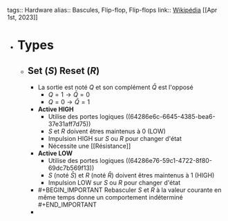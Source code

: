 tags:: Hardware
alias:: Bascules, Flip-flop, Flip-flops
link:: [Wikipédia](https://en.wikipedia.org/wiki/Flip-flop_(electronics)) 
[[Apr 1st, 2023]]

- # Types
	- ## Set ($S$) Reset ($R$)
		- La sortie est noté $Q$ et son complément $\bar{Q}$ est l'opposé
			- $Q = 1 \rightarrow \bar{Q} = 0$
			- $Q = 0 \rightarrow \bar{Q} = 1$
		- **Active HIGH**
			- Utilise des portes logiques ((64286e6c-6645-4385-bea6-37e31aff7d75))
			- $S$ et $R$ doivent êtres maintenus à 0 (LOW)
			- Impulsion HIGH sur $S$ ou $R$ pour changer d'état
			- Nécessite une [[Résistance]]
		- **Active LOW**
			- Utilise des portes logiques ((64286e76-59c1-4722-8f80-69dc7b569f13))
			- $S$ (noté $\bar{S}$) et $R$ (noté $\bar{R}$) doivent êtres maintenus à 1 (HIGH)
			- Impulsion LOW sur $S$ ou $R$ pour changer d'état
		- #+BEGIN_IMPORTANT
		  Rebasculer $S$ et $R$ à la valeur courante en même temps donne un comportement indéterminé
		  #+END_IMPORTANT
		-